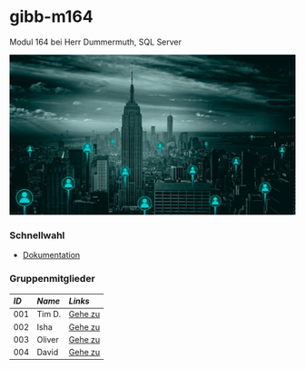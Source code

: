 # gibb-m164
Modul 164 bei Herr Dummermuth, SQL Server

![Thumbnail](Zusatzmaterial/thumbnail.jpg)

### Schnellwahl
- [Dokumentation](Dokumentation/IET-164_Dokumentation_Dummermuth.docx?raw=1)

### Gruppenmitglieder
| ***ID*** | ***Name*** | ***Links***              |
| :----- | :------- |:-----------------------|
| 001    | Tim D.   | [Gehe zu](Student_001) |
| 002    | Isha     | [Gehe zu](Student_002) |
| 003    | Oliver   | [Gehe zu](Student_003) |
| 004    | David    | [Gehe zu](Student_004) |
